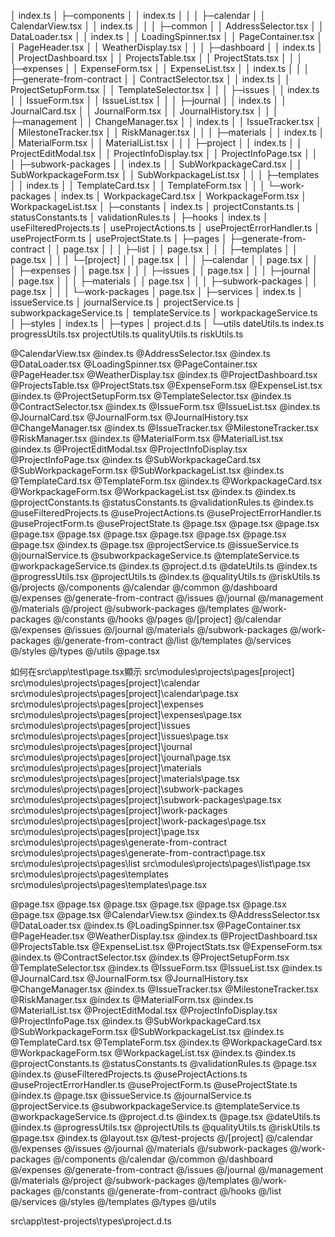 │  index.ts
│
├─components
│  │  index.ts
│  │
│  ├─calendar
│  │      CalendarView.tsx
│  │      index.ts
│  │
│  ├─common
│  │      AddressSelector.tsx
│  │      DataLoader.tsx
│  │      index.ts
│  │      LoadingSpinner.tsx
│  │      PageContainer.tsx
│  │      PageHeader.tsx
│  │      WeatherDisplay.tsx
│  │
│  ├─dashboard
│  │      index.ts
│  │      ProjectDashboard.tsx
│  │      ProjectsTable.tsx
│  │      ProjectStats.tsx
│  │
│  ├─expenses
│  │      ExpenseForm.tsx
│  │      ExpenseList.tsx
│  │      index.ts
│  │
│  ├─generate-from-contract
│  │      ContractSelector.tsx
│  │      index.ts
│  │      ProjectSetupForm.tsx
│  │      TemplateSelector.tsx
│  │
│  ├─issues
│  │      index.ts
│  │      IssueForm.tsx
│  │      IssueList.tsx
│  │
│  ├─journal
│  │      index.ts
│  │      JournalCard.tsx
│  │      JournalForm.tsx
│  │      JournalHistory.tsx
│  │
│  ├─management
│  │      ChangeManager.tsx
│  │      index.ts
│  │      IssueTracker.tsx
│  │      MilestoneTracker.tsx
│  │      RiskManager.tsx
│  │
│  ├─materials
│  │      index.ts
│  │      MaterialForm.tsx
│  │      MaterialList.tsx
│  │
│  ├─project
│  │      index.ts
│  │      ProjectEditModal.tsx
│  │      ProjectInfoDisplay.tsx
│  │      ProjectInfoPage.tsx
│  │
│  ├─subwork-packages
│  │      index.ts
│  │      SubWorkpackageCard.tsx
│  │      SubWorkpackageForm.tsx
│  │      SubWorkpackageList.tsx
│  │
│  ├─templates
│  │      index.ts
│  │      TemplateCard.tsx
│  │      TemplateForm.tsx
│  │
│  └─work-packages
│          index.ts
│          WorkpackageCard.tsx
│          WorkpackageForm.tsx
│          WorkpackageList.tsx
│
├─constants
│      index.ts
│      projectConstants.ts
│      statusConstants.ts
│      validationRules.ts
│
├─hooks
│      index.ts
│      useFilteredProjects.ts
│      useProjectActions.ts
│      useProjectErrorHandler.ts
│      useProjectForm.ts
│      useProjectState.ts
│
├─pages
│  ├─generate-from-contract
│  │      page.tsx
│  │
│  ├─list
│  │      page.tsx
│  │
│  ├─templates
│  │      page.tsx
│  │
│  └─[project]
│      │  page.tsx
│      │
│      ├─calendar
│      │      page.tsx
│      │
│      ├─expenses
│      │      page.tsx
│      │
│      ├─issues
│      │      page.tsx
│      │
│      ├─journal
│      │      page.tsx
│      │
│      ├─materials
│      │      page.tsx
│      │
│      ├─subwork-packages
│      │      page.tsx
│      │
│      └─work-packages
│              page.tsx
│
├─services
│      index.ts
│      issueService.ts
│      journalService.ts
│      projectService.ts
│      subworkpackageService.ts
│      templateService.ts
│      workpackageService.ts
│
├─styles
│      index.ts
│
├─types
│      project.d.ts
│
└─utils
        dateUtils.ts
        index.ts
        progressUtils.tsx
        projectUtils.ts
        qualityUtils.ts
        riskUtils.ts


@CalendarView.tsx @index.ts @AddressSelector.tsx @index.ts @DataLoader.tsx @LoadingSpinner.tsx @PageContainer.tsx @PageHeader.tsx @WeatherDisplay.tsx @index.ts @ProjectDashboard.tsx @ProjectsTable.tsx @ProjectStats.tsx @ExpenseForm.tsx @ExpenseList.tsx @index.ts @ProjectSetupForm.tsx @TemplateSelector.tsx @index.ts @ContractSelector.tsx @index.ts @IssueForm.tsx @IssueList.tsx @index.ts @JournalCard.tsx @JournalForm.tsx @JournalHistory.tsx @ChangeManager.tsx @index.ts @IssueTracker.tsx @MilestoneTracker.tsx @RiskManager.tsx @index.ts @MaterialForm.tsx @MaterialList.tsx @index.ts @ProjectEditModal.tsx @ProjectInfoDisplay.tsx @ProjectInfoPage.tsx @index.ts @SubWorkpackageCard.tsx @SubWorkpackageForm.tsx @SubWorkpackageList.tsx @index.ts @TemplateCard.tsx @TemplateForm.tsx @index.ts @WorkpackageCard.tsx @WorkpackageForm.tsx @WorkpackageList.tsx @index.ts @index.ts @projectConstants.ts @statusConstants.ts @validationRules.ts @index.ts @useFilteredProjects.ts @useProjectActions.ts @useProjectErrorHandler.ts @useProjectForm.ts @useProjectState.ts @page.tsx @page.tsx @page.tsx @page.tsx @page.tsx @page.tsx @page.tsx @page.tsx @page.tsx @page.tsx @index.ts @page.tsx @projectService.ts @issueService.ts @journalService.ts @subworkpackageService.ts @templateService.ts @workpackageService.ts @index.ts @project.d.ts @dateUtils.ts @index.ts @progressUtils.tsx @projectUtils.ts @index.ts @qualityUtils.ts @riskUtils.ts @/projects @/components @/calendar @/common @/dashboard @/expenses @/generate-from-contract @/issues @/journal @/management @/materials @/project @/subwork-packages @/templates @/work-packages @/constants @/hooks @/pages @/[project] @/calendar @/expenses @/issues @/journal @/materials @/subwork-packages @/work-packages @/generate-from-contract @/list @/templates @/services @/styles @/types @/utils @page.tsx
 
 如何在src\app\test\page.tsx顯示
 src\modules\projects\pages\[project]
src\modules\projects\pages\[project]\calendar
src\modules\projects\pages\[project]\calendar\page.tsx
src\modules\projects\pages\[project]\expenses
src\modules\projects\pages\[project]\expenses\page.tsx
src\modules\projects\pages\[project]\issues
src\modules\projects\pages\[project]\issues\page.tsx
src\modules\projects\pages\[project]\journal
src\modules\projects\pages\[project]\journal\page.tsx
src\modules\projects\pages\[project]\materials
src\modules\projects\pages\[project]\materials\page.tsx
src\modules\projects\pages\[project]\subwork-packages
src\modules\projects\pages\[project]\subwork-packages\page.tsx
src\modules\projects\pages\[project]\work-packages
src\modules\projects\pages\[project]\work-packages\page.tsx
src\modules\projects\pages\[project]\page.tsx
src\modules\projects\pages\generate-from-contract
src\modules\projects\pages\generate-from-contract\page.tsx
src\modules\projects\pages\list
src\modules\projects\pages\list\page.tsx
src\modules\projects\pages\templates
src\modules\projects\pages\templates\page.tsx




@page.tsx @page.tsx @page.tsx @page.tsx @page.tsx @page.tsx @page.tsx @page.tsx @CalendarView.tsx @index.ts @AddressSelector.tsx @DataLoader.tsx @index.ts @LoadingSpinner.tsx @PageContainer.tsx @PageHeader.tsx @WeatherDisplay.tsx @index.ts @ProjectDashboard.tsx @ProjectsTable.tsx @ExpenseList.tsx @ProjectStats.tsx @ExpenseForm.tsx @index.ts @ContractSelector.tsx @index.ts @ProjectSetupForm.tsx @TemplateSelector.tsx @index.ts @IssueForm.tsx @IssueList.tsx @index.ts @JournalCard.tsx @JournalForm.tsx @JournalHistory.tsx @ChangeManager.tsx @index.ts @IssueTracker.tsx @MilestoneTracker.tsx @RiskManager.tsx @index.ts @MaterialForm.tsx @index.ts @MaterialList.tsx @ProjectEditModal.tsx @ProjectInfoDisplay.tsx @ProjectInfoPage.tsx @index.ts @SubWorkpackageCard.tsx @SubWorkpackageForm.tsx @SubWorkpackageList.tsx @index.ts @TemplateCard.tsx @TemplateForm.tsx @index.ts @WorkpackageCard.tsx @WorkpackageForm.tsx @WorkpackageList.tsx @index.ts @index.ts @projectConstants.ts @statusConstants.ts @validationRules.ts @page.tsx @index.ts @useFilteredProjects.ts @useProjectActions.ts @useProjectErrorHandler.ts @useProjectForm.ts @useProjectState.ts @index.ts @page.tsx @issueService.ts @journalService.ts @projectService.ts @subworkpackageService.ts @templateService.ts @workpackageService.ts @project.d.ts @index.ts @page.tsx @dateUtils.ts @index.ts @progressUtils.tsx @projectUtils.ts @qualityUtils.ts @riskUtils.ts @page.tsx @index.ts @layout.tsx @/test-projects @/[project] @/calendar @/expenses @/issues @/journal @/materials @/subwork-packages @/work-packages @/components @/calendar @/common @/dashboard @/expenses @/generate-from-contract @/issues @/journal @/management @/materials @/project @/subwork-packages @/templates @/work-packages @/constants @/generate-from-contract @/hooks @/list @/services @/styles @/templates @/types @/utils

src\app\test-projects\types\project.d.ts 